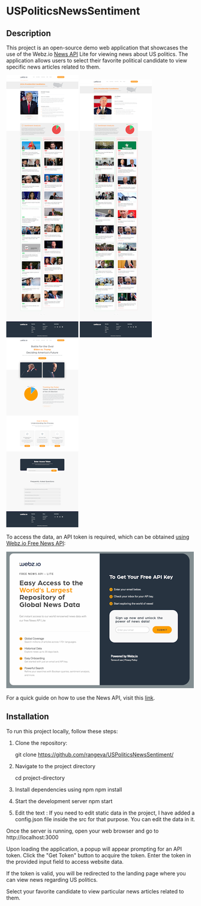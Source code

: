 # USPoliticsNewsSentiment


## Description
This project is an open-source demo web application that showcases the use of the Webz.io [News API](https://webz.io/products/news-api#lite) Lite for viewing news about US politics. 
The application allows users to select their favorite political candidate to view specific news articles related to them.

<p align="left">
  <img src="https://github.com/rangeva/USPoliticsNewsSentiment/blob/main/screencapture1.png" alt="Image 1" width="192"/>
  <img src="https://github.com/rangeva/USPoliticsNewsSentiment/blob/main/screencapture2.png" alt="Image 2" width="192"/>
  <img src="https://github.com/rangeva/USPoliticsNewsSentiment/blob/main/screencapture3.png" alt="Image 3" width="192"/>
</p>


To access the data, an API token is required, which can be obtained [using Webz.io Free News API](https://webz.io/products/news-api#lite):

<img src="https://github.com/rangeva/USPoliticsNewsSentiment/blob/main/access_token.png" >

For a quick guide on how to use the News API, visit this [link](https://webz.io/blog/news-api/quick-guide-to-the-webz-io-free-news-api-lite/).


## Installation
To run this project locally, follow these steps:

1. Clone the repository:

   git clone https://github.com/rangeva/USPoliticsNewsSentiment/


2. Navigate to the project directory

    cd project-directory


3. Install dependencies using npm
    npm install


4. Start the development server
    npm start 


5. Edit the text :
    If you need to edit static data in the project, I have added a config.json file inside the src for that purpose. You can edit the data in it.
   

Once the server is running, open your web browser and go to http://localhost:3000 

Upon loading the application, a popup will appear prompting for an API token. Click the "Get Token" button to acquire the token. Enter the token in the provided input field to access website data.

If the token is valid, you will be redirected to the landing page where you can view news regarding US politics.

Select your favorite candidate to view particular news articles related to them.

